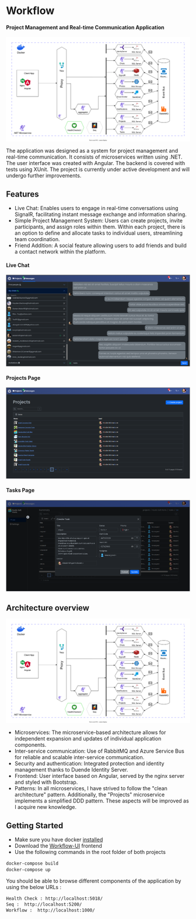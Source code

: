 # Workflow
#### Project Management and Real-time Communication Application

![](README-img/workflowDiag.drawio.svg)

The application was designed as a system for project management and real-time communication. It consists of microservices written using .NET. The user interface was created with Angular. The backend is covered with tests using XUnit. The project is currently under active development and will undergo further improvements.

## Features
- Live Chat: Enables users to engage in real-time conversations using SignalR, facilitating instant message exchange and information sharing.
- Simple Project Management System: Users can create projects, invite participants, and assign roles within them. Within each project, there is an option to define and allocate tasks to individual users, streamlining team coordination.
- Friend Addition: A social feature allowing users to add friends and build a contact network within the platform.
  
#### Live Chat 

![](README-img/workflow-messages.png)

#### Projects Page

![](README-img/workflow-projects-page.png)

#### Tasks Page 

![](README-img/worflow-tasks-page-create-task.png)

## Architecture overview

![](README-img/workflowDiag.drawio.svg)

- Microservices: The microservice-based architecture allows for independent expansion and updates of individual application components.
- Inter-service communication: Use of RabbitMQ and Azure Service Bus for reliable and scalable inter-service communication.
- Security and authentication: Integrated protection and identity management thanks to Duende Identity Server.
- Frontend: User interface based on Angular, served by the nginx server and styled with Bootstrap.
- Patterns: In all microservices, I have strived to follow the "clean architecture" pattern. Additionally, the "Projects" microservice implements a simplified DDD pattern. These aspects will be improved as I acquire new knowledge.

## Getting Started

- Make sure you have docker [installed](https://docs.docker.com/docker-for-windows/install/)
- Download the [Workflow-UI](https://github.com/KonradDzieciol99/WorkflowUI/) frontend
- Use the following commands in the root folder of both projects

```powershell
docker-compose build
docker-compose up
```

You should be able to browse different components of the application by using the below URLs :

```
Health Check : http://localhost:5018/
Seq :  http://localhost:5200/
Workflow :  http://localhost:1000/
```


